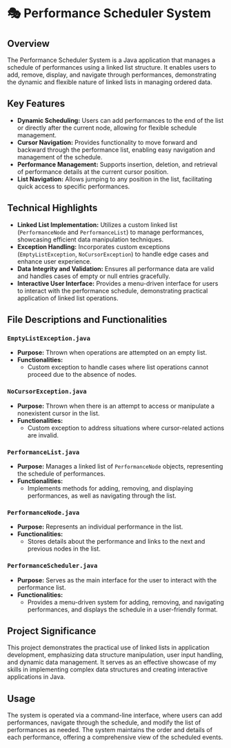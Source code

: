 # 🎭 Performance Scheduler System

## Overview
The Performance Scheduler System is a Java application that manages a schedule of performances using a linked list structure. It enables users to add, remove, display, and navigate through performances, demonstrating the dynamic and flexible nature of linked lists in managing ordered data.

## Key Features
- **Dynamic Scheduling:** Users can add performances to the end of the list or directly after the current node, allowing for flexible schedule management.
- **Cursor Navigation:** Provides functionality to move forward and backward through the performance list, enabling easy navigation and management of the schedule.
- **Performance Management:** Supports insertion, deletion, and retrieval of performance details at the current cursor position.
- **List Navigation:** Allows jumping to any position in the list, facilitating quick access to specific performances.

## Technical Highlights
- **Linked List Implementation:** Utilizes a custom linked list (`PerformanceNode` and `PerformanceList`) to manage performances, showcasing efficient data manipulation techniques.
- **Exception Handling:** Incorporates custom exceptions (`EmptyListException`, `NoCursorException`) to handle edge cases and enhance user experience.
- **Data Integrity and Validation:** Ensures all performance data are valid and handles cases of empty or null entries gracefully.
- **Interactive User Interface:** Provides a menu-driven interface for users to interact with the performance schedule, demonstrating practical application of linked list operations.

## File Descriptions and Functionalities

### `EmptyListException.java`
- **Purpose:** Thrown when operations are attempted on an empty list.
- **Functionalities:**
  - Custom exception to handle cases where list operations cannot proceed due to the absence of nodes.

### `NoCursorException.java`
- **Purpose:** Thrown when there is an attempt to access or manipulate a nonexistent cursor in the list.
- **Functionalities:**
  - Custom exception to address situations where cursor-related actions are invalid.

### `PerformanceList.java`
- **Purpose:** Manages a linked list of `PerformanceNode` objects, representing the schedule of performances.
- **Functionalities:**
  - Implements methods for adding, removing, and displaying performances, as well as navigating through the list.

### `PerformanceNode.java`
- **Purpose:** Represents an individual performance in the list.
- **Functionalities:**
  - Stores details about the performance and links to the next and previous nodes in the list.

### `PerformanceScheduler.java`
- **Purpose:** Serves as the main interface for the user to interact with the performance list.
- **Functionalities:**
  - Provides a menu-driven system for adding, removing, and navigating performances, and displays the schedule in a user-friendly format.

## Project Significance
This project demonstrates the practical use of linked lists in application development, emphasizing data structure manipulation, user input handling, and dynamic data management. It serves as an effective showcase of my skills in implementing complex data structures and creating interactive applications in Java.

## Usage
The system is operated via a command-line interface, where users can add performances, navigate through the schedule, and modify the list of performances as needed. The system maintains the order and details of each performance, offering a comprehensive view of the scheduled events.
